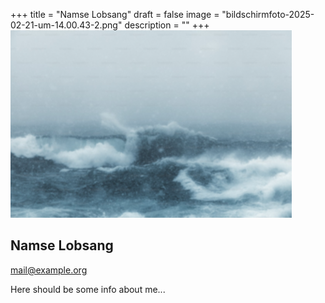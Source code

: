 +++
title = "Namse Lobsang"
draft = false
image = "bildschirmfoto-2025-02-21-um-14.00.43-2.png"
description = ""
+++
![](bildschirmfoto-2025-02-21-um-14.00.43-2.png)

## Namse Lobsang

mail@example.org

Here should be some info about me...